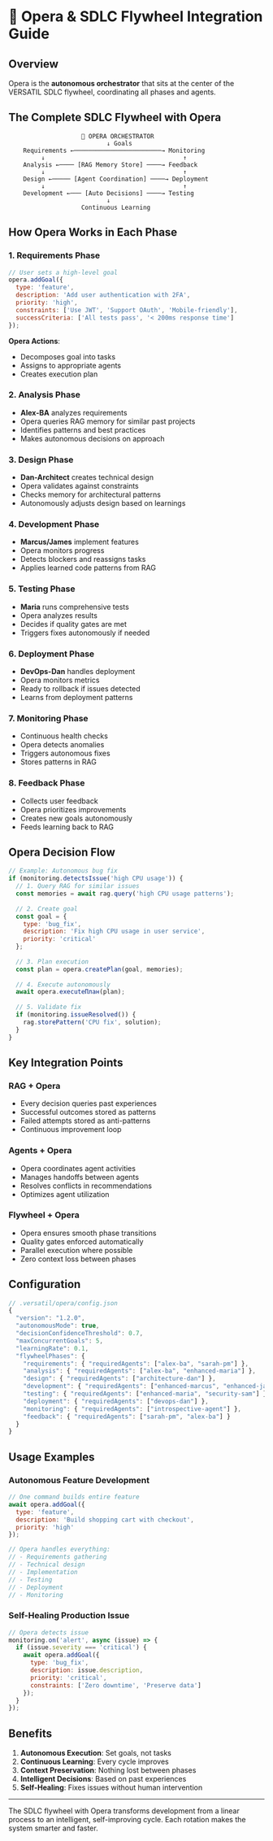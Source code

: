 # 🎯 Opera & SDLC Flywheel Integration Guide

## Overview

Opera is the **autonomous orchestrator** that sits at the center of the VERSATIL SDLC flywheel, coordinating all phases and agents.

## The Complete SDLC Flywheel with Opera

```
                    🎯 OPERA ORCHESTRATOR
                           ↓ Goals
    Requirements ←────────────────────────→ Monitoring
         ↓                                      ↑
    Analysis ←──── [RAG Memory Store] ────→ Feedback
         ↓                                      ↑
    Design ←───── [Agent Coordination] ────→ Deployment
         ↓                                      ↑
    Development ←─── [Auto Decisions] ────→ Testing
                           ↓
                    Continuous Learning
```

## How Opera Works in Each Phase

### 1. **Requirements Phase**
```javascript
// User sets a high-level goal
opera.addGoal({
  type: 'feature',
  description: 'Add user authentication with 2FA',
  priority: 'high',
  constraints: ['Use JWT', 'Support OAuth', 'Mobile-friendly'],
  successCriteria: ['All tests pass', '< 200ms response time']
});
```

**Opera Actions**:
- Decomposes goal into tasks
- Assigns to appropriate agents
- Creates execution plan

### 2. **Analysis Phase**
- **Alex-BA** analyzes requirements
- Opera queries RAG memory for similar past projects
- Identifies patterns and best practices
- Makes autonomous decisions on approach

### 3. **Design Phase**
- **Dan-Architect** creates technical design
- Opera validates against constraints
- Checks memory for architectural patterns
- Autonomously adjusts design based on learnings

### 4. **Development Phase**
- **Marcus/James** implement features
- Opera monitors progress
- Detects blockers and reassigns tasks
- Applies learned code patterns from RAG

### 5. **Testing Phase**
- **Maria** runs comprehensive tests
- Opera analyzes results
- Decides if quality gates are met
- Triggers fixes autonomously if needed

### 6. **Deployment Phase**
- **DevOps-Dan** handles deployment
- Opera monitors metrics
- Ready to rollback if issues detected
- Learns from deployment patterns

### 7. **Monitoring Phase**
- Continuous health checks
- Opera detects anomalies
- Triggers autonomous fixes
- Stores patterns in RAG

### 8. **Feedback Phase**
- Collects user feedback
- Opera prioritizes improvements
- Creates new goals autonomously
- Feeds learning back to RAG

## Opera Decision Flow

```javascript
// Example: Autonomous bug fix
if (monitoring.detectsIssue('high CPU usage')) {
  // 1. Query RAG for similar issues
  const memories = await rag.query('high CPU usage patterns');
  
  // 2. Create goal
  const goal = {
    type: 'bug_fix',
    description: 'Fix high CPU usage in user service',
    priority: 'critical'
  };
  
  // 3. Plan execution
  const plan = opera.createPlan(goal, memories);
  
  // 4. Execute autonomously
  await opera.executeПлан(plan);
  
  // 5. Validate fix
  if (monitoring.issueResolved()) {
    rag.storePattern('CPU fix', solution);
  }
}
```

## Key Integration Points

### RAG + Opera
- Every decision queries past experiences
- Successful outcomes stored as patterns
- Failed attempts stored as anti-patterns
- Continuous improvement loop

### Agents + Opera
- Opera coordinates agent activities
- Manages handoffs between agents
- Resolves conflicts in recommendations
- Optimizes agent utilization

### Flywheel + Opera
- Opera ensures smooth phase transitions
- Quality gates enforced automatically
- Parallel execution where possible
- Zero context loss between phases

## Configuration

```javascript
// .versatil/opera/config.json
{
  "version": "1.2.0",
  "autonomousMode": true,
  "decisionConfidenceThreshold": 0.7,
  "maxConcurrentGoals": 5,
  "learningRate": 0.1,
  "flywheelPhases": {
    "requirements": { "requiredAgents": ["alex-ba", "sarah-pm"] },
    "analysis": { "requiredAgents": ["alex-ba", "enhanced-maria"] },
    "design": { "requiredAgents": ["architecture-dan"] },
    "development": { "requiredAgents": ["enhanced-marcus", "enhanced-james"] },
    "testing": { "requiredAgents": ["enhanced-maria", "security-sam"] },
    "deployment": { "requiredAgents": ["devops-dan"] },
    "monitoring": { "requiredAgents": ["introspective-agent"] },
    "feedback": { "requiredAgents": ["sarah-pm", "alex-ba"] }
  }
}
```

## Usage Examples

### Autonomous Feature Development
```javascript
// One command builds entire feature
await opera.addGoal({
  type: 'feature',
  description: 'Build shopping cart with checkout',
  priority: 'high'
});

// Opera handles everything:
// - Requirements gathering
// - Technical design
// - Implementation
// - Testing
// - Deployment
// - Monitoring
```

### Self-Healing Production Issue
```javascript
// Opera detects issue
monitoring.on('alert', async (issue) => {
  if (issue.severity === 'critical') {
    await opera.addGoal({
      type: 'bug_fix',
      description: issue.description,
      priority: 'critical',
      constraints: ['Zero downtime', 'Preserve data']
    });
  }
});
```

## Benefits

1. **Autonomous Execution**: Set goals, not tasks
2. **Continuous Learning**: Every cycle improves
3. **Context Preservation**: Nothing lost between phases
4. **Intelligent Decisions**: Based on past experiences
5. **Self-Healing**: Fixes issues without human intervention

---

The SDLC flywheel with Opera transforms development from a linear process to an intelligent, self-improving cycle. Each rotation makes the system smarter and faster.
